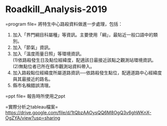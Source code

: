 # Roadkill_Analysis-2019

=program file=
將特生中心路殺資料做進一步處理，包括：
1. 加入「界門綱目科屬種」等資訊。主要使用「綱」，最貼近一般口語中的類別。
2. 加入「節氣」資訊。
3. 加入「溫度雨量日照」等環境資訊。  
  (1)依路殺發生日及點位經緯度，配適該日最接近該點之觀測站環境資訊。  
  (2)無點位者已所在縣市觀測站資料帶入。
5. 加入路殺點位經緯度所屬道路資訊──依路殺發生點位，配適道路中心經緯度與其最接近的路名。
6. 縣市名稱錯誤清理。

=ppt file=
報告時所使用之ppt

=實際分析之tableau檔案=
https://drive.google.com/file/d/1tQbzAAOysQQ6M8OgQ3v6ghWKnX-OgZYA/view?usp=sharing
